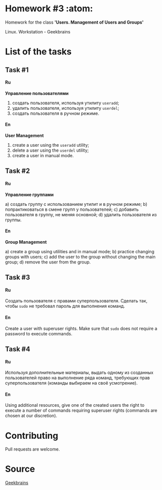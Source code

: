 # Homework #3 :atom:

Homework for the class **'Users. Management of Users and Groups'**

Linux. Workstation - Geekbrains

# List of the tasks

## Task #1

#### Ru

**Управление пользователями**

1. создать пользователя, используя утилиту ```useradd```; 
2. удалить пользователя, используя утилиту ```userdel```;
3. создать пользователя в ручном режиме.

#### En

**User Management**

1. create a user using the ```useradd``` utility; 
2. delete a user using the ```userdel``` utility;
3. create a user in manual mode.

## Task #2

#### Ru

**Управление группами**

a) создать группу с использованием утилит и в ручном режиме; 
b) попрактиковаться в смене групп у пользователей;
c) добавить пользователя в группу, не меняя основной;
d) удалить пользователя из группы.

#### En

**Group Management**

a) create a group using utilities and in manual mode; 
b) practice changing groups with users;
c) add the user to the group without changing the main group;
d) remove the user from the group.

## Task #3

#### Ru

Создать пользователя с правами суперпользователя. Сделать так, чтобы ```sudo``` не требовал пароль для выполнения команд.

#### En

Create a user with superuser rights. Make sure that ```sudo``` does not require a password to execute commands.

## Task #4

#### Ru

Используя дополнительные материалы, выдать одному из созданных пользователей право на выполнение ряда команд, требующих прав суперпользователя (команды выбираем на своё усмотрение).

#### En

Using additional resources, give one of the created users the right to execute a number of commands requiring superuser rights (commands are chosen at our discretion).

# Contributing

Pull requests are welcome.

# Source

[Geekbrains](https://geekbrains.ru)
